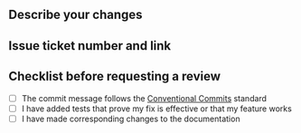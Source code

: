 ## Describe your changes

<!-- It's OK to be brief. Or skip this entirely if the changes are obvious. -->

## Issue ticket number and link

<!-- Optional -->

## Checklist before requesting a review

<!-- It's OK not to update the documentation or create new tests if deemed unnecessary -->

- [ ] The commit message follows the [Conventional Commits](https://www.conventionalcommits.org/en/v1.0.0/) standard
- [ ] I have added tests that prove my fix is effective or that my feature works
- [ ] I have made corresponding changes to the documentation
